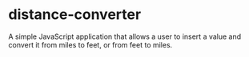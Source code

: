 # distance-converter

A simple JavaScript application that allows a user to insert a value and convert it from miles to feet, or from feet to miles. 
